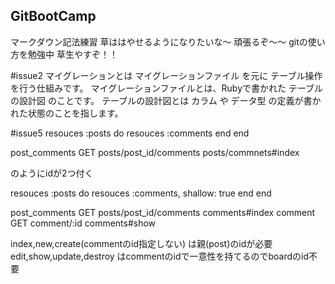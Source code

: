 ## GitBootCamp
マークダウン記法練習
草ははやせるようになりたいな〜
頑張るぞ〜〜
gitの使い方を勉強中
草生やすぞ！！

#issue2
マイグレーションとは マイグレーションファイル を元に テーブル操作 を行う仕組みです。
マイグレーションファイルとは、Rubyで書かれた テーブルの設計図 のことです。
テーブルの設計図とは カラム や データ型 の定義が書かれた状態のことを指します。

#issue5
resouces :posts do
 resouces :comments
 end
end

post_comments GET posts/post_id/comments posts/commnets#index

のようにidが2つ付く

resouces :posts do
 resouces :comments, shallow: true
 end
end

post_comments GET posts/post_id/comments comments#index
comment GET comment/:id comments#show

index,new,create(commentのid指定しない)
は親(post)のidが必要
edit,show,update,destroy
はcommentのidで一意性を持てるのでboardのid不要